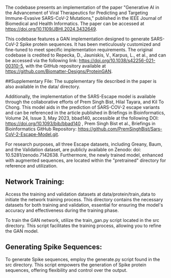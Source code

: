 The codebase presents an implementation of the paper "Generative AI in the Advancement of Viral Therapeutics for Predicting and Targeting Immune-Evasive SARS-CoV-2 Mutations," published in the IEEE Journal of Biomedical and Health Informatics. The paper can be accessed at https://doi.org/10.1109/JBHI.2024.3432649.

This codebase features a GAN implementation designed to generate SARS-CoV-2 Spike protein sequences. It has been meticulously customized and fine-tuned to meet specific implementation requirements. The original codebase is credited to Repecka, D., Jauniskis, V., Karpus, L., et al., and can be accessed via the following link: https://doi.org/10.1038/s42256-021-00310-5, with the GitHub repository available at https://github.com/Biomatter-Designs/ProteinGAN.

##Supplementary File:  The supplementary file described in the paper is also available  in the data/ directory. 



Additionally, the implementation of the SARS-Escape model is available through the collaborative efforts of Prem Singh Bist, Hilal Tayara, and Kil To Chong. This model aids in the prediction of SARS-COV-2 escape variants and can be referenced in the article published in Briefings in Bioinformatics, Volume 24, Issue 3, May 2023, bbad140, accessible at the following DOI: https://doi.org/10.1093/bib/bbad140 , Prem Singh Bist et al., Briefings in Bioinformatics GitHub Repository: https://github.com/PremSinghBist/Sars-CoV-2-Escape-Model.git.

For research purposes, all three Escape datasets, including Greany, Baum, and the Validation dataset, are publicly available on Zenodo: doi: 10.5281/zenodo.7142638.
Furthermore, the newly trained model, enhanced with augmented sequences, are located within the "pretrained" directory for reference and utilization.

## Network Training:
Access the training and validation datasets at data/protein/train_data to initiate the network training process. This directory contains the necessary datasets for both training and validation, essential for ensuring the model's accuracy and effectiveness during the training phase.

To train the GAN network, utilize the train_gan.py script located in the src directory. This script facilitates the training process, allowing you to refine the GAN model.

## Generating Spike Sequences:

To generate Spike sequences, employ the generate.py script found in the src directory. This script empowers the generation of Spike protein sequences, offering flexibility and control over the output.






